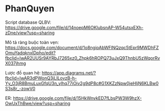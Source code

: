 # PhanQuyen
Script database QLBV: https://drive.google.com/file/d/14noepM6OKlubsnAP-W54utsxEXh-zDne/view?usp=sharing

Mô tả ràng buộc toàn vẹn: https://docs.google.com/document/d/1o8ngioAbWFlNQzqc5tEpr9MWDhFZOmuYadqknxlDpho/edit?fbclid=IwAR2UUSr9AYRbJ7265xz0_Zhpk6hROPQ73uJxQ9ThnbU5zWqorRvX037jhmg

Lược đồ quan hệ: https://app.diagrams.net/?fbclid=IwAR3dPWonQ3jLILovzB-h-Yy_O3jR8BmuLuxGfqU3n_ylhq77iOiv2g9dP8c#G1XKZzNpw0jeHljN6KLBw0S3s8r_-zowV0

ER: https://drive.google.com/file/d/15HkWnvkED7fLbsPW3W9hzX-OwUxThBwe/view?usp=sharing

